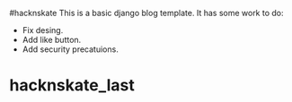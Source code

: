 #hacknskate
This is a basic django blog template. 
It has some work to do:
- Fix desing.
- Add like button.
- Add security precatuions.
# hacknskate_last

